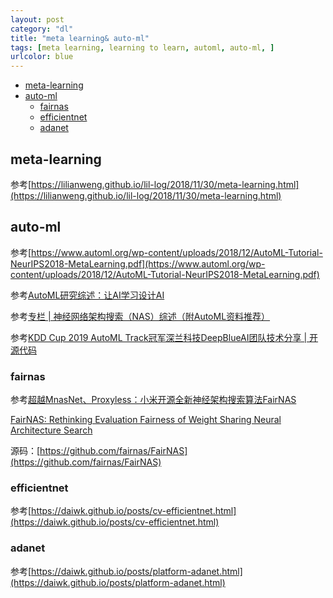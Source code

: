 ```yaml
---
layout: post
category: "dl"
title: "meta learning& auto-ml"
tags: [meta learning, learning to learn, automl, auto-ml, ]
urlcolor: blue
---
```



<!-- TOC -->

- [meta-learning](#meta-learning)
- [auto-ml](#auto-ml)
    - [fairnas](#fairnas)
    - [efficientnet](#efficientnet)
    - [adanet](#adanet)

<!-- /TOC -->

## meta-learning

参考[https://lilianweng.github.io/lil-log/2018/11/30/meta-learning.html](https://lilianweng.github.io/lil-log/2018/11/30/meta-learning.html)

## auto-ml

参考[https://www.automl.org/wp-content/uploads/2018/12/AutoML-Tutorial-NeurIPS2018-MetaLearning.pdf](https://www.automl.org/wp-content/uploads/2018/12/AutoML-Tutorial-NeurIPS2018-MetaLearning.pdf)

参考[AutoML研究综述：让AI学习设计AI](https://mp.weixin.qq.com/s?__biz=MzA3MzI4MjgzMw==&mid=2650761726&idx=4&sn=0ce08475039d9c890a6ab8fe5bf85d6f&chksm=871aad80b06d2496af89ecd96c986dbcf419c4083032c6b6bc85a692f96a5996fe19025b3c2b&mpshare=1&scene=1&srcid=&pass_ticket=csFmp%2BqPqpbOEtBCr9byDm0vHyp83ccxf21EyZaHyV%2BoFQOLINXIlgzuTkVvCg24#rd)

参考[专栏 \| 神经网络架构搜索（NAS）综述（附AutoML资料推荐）](https://mp.weixin.qq.com/s?__biz=MzA3MzI4MjgzMw==&mid=2650747841&idx=5&sn=5391948dfdd125be21f7cdd12a6318d1&chksm=871af7bfb06d7ea9e6b1e98aad6a9d1b1083e63ba940decee7e9290c807c73ecefe84e5c7694&scene=21#wechat_redirect)

参考[KDD Cup 2019 AutoML Track冠军深兰科技DeepBlueAI团队技术分享 \| 开源代码](https://mp.weixin.qq.com/s?__biz=MzIwMTc4ODE0Mw==&mid=2247498834&idx=1&sn=f16cb40771137d0c609bc420b556ee69&chksm=96ea23d2a19daac49f3cb84e44a7198f779a77daa84dbb71d9e93aa8b8949f874565da9f4c72&mpshare=1&scene=1&srcid=&sharer_sharetime=1565158428082&sharer_shareid=8e95986c8c4779e3cdf4e60b3c7aa752&pass_ticket=Kz97uXi0CH4ceADUC3ocCNkjZjy%2B0DTtVYOM7n%2FmWttTt5YKTC2DQT9lqCel7dDR#rd)

### fairnas

参考[超越MnasNet、Proxyless：小米开源全新神经架构搜索算法FairNAS](https://mp.weixin.qq.com/s?__biz=MzA3MzI4MjgzMw==&mid=2650765320&idx=3&sn=76f3d759c7a970950a476ad938816b66&chksm=871abc76b06d3560c4ad5b3978aa9338f067fdaf22eb763a6269780878c1227ed22085c7edd4&scene=0&xtrack=1&pass_ticket=g0RhlU91yTm4YwdL6HxxS6fDU%2FNvWsf8uqd5BGk9%2Fewn4u2UU5gMclDp6uVTk%2Bm3#rd)

[FairNAS: Rethinking Evaluation Fairness of Weight Sharing Neural Architecture Search](https://arxiv.org/pdf/1907.01845.pdf)

源码：[https://github.com/fairnas/FairNAS](https://github.com/fairnas/FairNAS)

### efficientnet

参考[https://daiwk.github.io/posts/cv-efficientnet.html](https://daiwk.github.io/posts/cv-efficientnet.html)

### adanet

参考[https://daiwk.github.io/posts/platform-adanet.html](https://daiwk.github.io/posts/platform-adanet.html)

